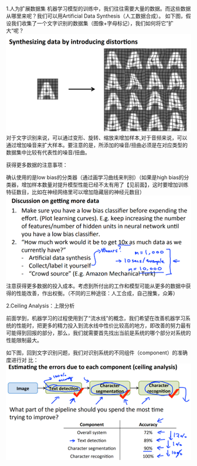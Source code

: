 1.人为扩展数据集
机器学习模型的训练中，我们往往需要大量的数据。而这些数据从哪里来呢？我们可以用Artificial Data Synthesis（人工数据合成）。
如下图，假设我们收集了一个文字识别的数据集（图像+字母标记），我们如何将它”扩大“呢？
![](/机器学习/images/113.PNG)
对于文字识别来说，可以通过变形、旋转、缩放来增加样本,对于音频来说，可以通过增加噪音来扩大样本。要注意的是，所添加的噪音/扭曲必须是在对应类型的数据集中比较有代表性的噪音/扭曲。

获得更多数据的注意事项：

确认使用的是low bias的分类器（通过画学习曲线来判别）（如果是high bias的分类器，增加样本数量对提升模型性能已经不太有用了【见前面】，这时要增加训练特征数目，比如在神经网络里可以增加隐藏层的神经元数目）
![](/机器学习/images/114.PNG)
注意获得更多数据的投入成本。考虑到所付出的工作和模型可能从更多的数据中获得的性能改善，作出权衡。（不同的三种途径：人工合成，自己搜集，众筹）

2.Ceiling Analysis：上限分析

前面学到，机器学习的过程使用到了“流水线"的概念，我们希望在改善机器学习系统的性能时，把更多的精力投入到流水线中性价比较高的地方，即改善的努力最有可能得到回报的部分，那么，我们就需要首先找出当前是系统的哪个部分对系统的性能限制最大。

如下图，回到文字识别问题，我们对识别系统的不同组件（component）的准确度进行对
比：![](/机器学习/images/115.PNG)
